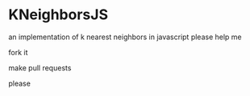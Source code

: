 # KNeighborsJS
an implementation of k nearest neighbors in javascript
please help me



fork it



make pull requests





please
